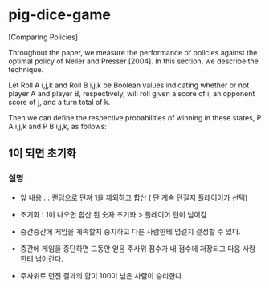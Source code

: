 # pig-dice-game

[Comparing Policies]

Throughout the paper, 
we measure the performance of policies against
the optimal policy of Neller and Presser [2004]. 
In this section, we describe the technique.

Let Roll A i,j,k and Roll B i,j,k 
be Boolean values indicating whether or not
player A and player B, 
respectively, 
will roll given a score of i, an opponent score of j, and a turn total of k. 

Then we can define the respective
probabilities of winning in these states, P A i,j,k and P B i,j,k, as follows:

## 1이 되면 초기화

### 설명


- 앞 내용 : : 랜덤으로 던져 1을 제외하고 합산 ( 단 계속 던질지 플레이어가 선택)

- 초기화 : 1이 나오면 합산 된 숫자 초기화 > 플레이어 턴이 넘어감


- 중간중간에 게임을 계속할지 중지하고 다른 사람한테 넘길지 결정할 수 있다.

- 중간에 게임을 중단하면 그동안 얻음 주사위 점수가 내 점수에 저장되고 다음 사람한테 넘어간다. 


- 주사위로 던진 결과의 합이  100이 넘은 사람이 승리한다.

